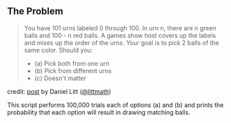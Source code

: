 ## The Problem

> You have 101 urns labeled 0 through 100. In urn n, there are n green balls and 100 - n red balls.
> A games show host covers up the labels and mixes up the order of the urns. Your goal is to pick 2
> balls of the same color. Should you:
>
> - (a) Pick both from one urn
> - (b) Pick from different urns
> - (c) Doesn't matter

credit: [post](https://twitter.com/littmath/status/1751714039149867252) by Daniel Litt ([@littmath](https://twitter.com/littmath))

This script performs 100,000 trials each of options (a) and (b) and prints the probability that each option will result in drawing matching balls.
